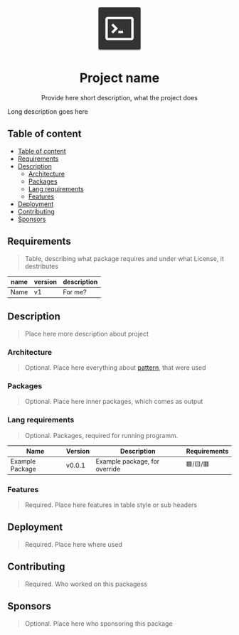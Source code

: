 <div align="center">
    <img src="docs/assets/Logo.png" height="100px">
    <h1>Project name</h1>
    <p>Provide here short description, what the project does</p>
</div>

Long description goes here

## Table of content
- [Table of content](#table-of-content)
- [Requirements](#requirements)
- [Description](#description)
  - [Architecture](#architecture)
  - [Packages](#packages)
  - [Lang requirements](#lang-requirements)
  - [Features](#features)
- [Deployment](#deployment)
- [Contributing](#contributing)
- [Sponsors](#sponsors)

## Requirements
> Table, describing what package requires and under what License, it destributes

| name | version | description |
| ---- | ------- | ----------- |
| Name | v1      | For me?     |

## Description
> Place here more description about project

### Architecture
> Optional. Place here everything about [pattern](https://en.wikipedia.org/wiki/Software_design_pattern), that were used

### Packages
> Optional. Place here inner packages, which comes as output

### Lang requirements
> Optional. Packages, required for running programm.

| Name              | Version | Description                     | Requirements |
| ----------------- | ------- | ------------------------------- | ------------ |
| Example Package   | v0.0.1  | Example package, for override   | 🟩/🟨/🟥      |

### Features
> Required. Place here features in table style or sub headers

## Deployment
> Required. Place here where used

## Contributing
> Required. Who worked on this packagess

## Sponsors
> Optional. Place here who sponsoring this package
